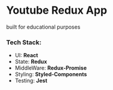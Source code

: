 # Youtube Redux App
built for educational purposes

### Tech Stack:
- UI: __React__
- State: **Redux**
- MiddleWare: **Redux-Promise**
- Styling: **Styled-Components**
- Testing: **Jest**
